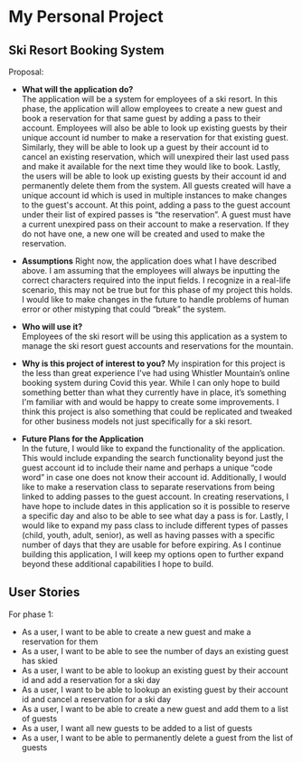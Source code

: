 # My Personal Project

## Ski Resort Booking System

Proposal:

- **What will the application do?**  
  The application will be a system for employees of a ski resort. In this phase, the application will allow employees to
  create a new guest and book a reservation for that same guest by adding a pass to their account. Employees will also
  be able to look up existing guests by their unique account id number to make a reservation for that existing guest.
  Similarly, they will be able to look up a guest by their account id to cancel an existing reservation, which will
  unexpired their last used pass and make it available for the next time they would like to book. Lastly, the users will
  be able to look up existing guests by their account id and permanently delete them from the system. All guests created
  will have a unique account id which is used in multiple instances to make changes to the guest's account. At this
  point, adding a pass to the guest account under their list of expired passes is “the reservation”. A guest must have a
  current unexpired pass on their account to make a reservation. If they do not have one, a new one will be created and
  used to make the reservation. 
  

- **Assumptions** 
  Right now, the application does what I have described above. I am assuming that the
  employees will always be inputting the correct characters required into the input fields. I recognize in a real-life
  scenario, this may not be true but for this phase of my project this holds. I would like to make changes in the future
  to handle problems of human error or other mistyping that could “break” the system.


- **Who will use it?**  
  Employees of the ski resort will be using this application as a system to manage the ski resort guest accounts and
  reservations for the mountain.


- **Why is this project of interest to you?**
  My inspiration for this project is the less than great experience I've had using Whistler Mountain’s online booking
  system during Covid this year. While I can only hope to build something better than what they currently have in place,
  it’s something I'm familiar with and would be happy to create some improvements. I think this project is also
  something that could be replicated and tweaked for other business models not just specifically for a ski resort.


- **Future Plans for the Application**  
  In the future, I would like to expand the functionality of the application. This would include expanding the search
  functionality beyond just the guest account id to include their name and perhaps a unique “code word” in case one does
  not know their account id. Additionally, I would like to make a reservation class to separate reservations from being
  linked to adding passes to the guest account. In creating reservations, I have hope to include dates in this
  application so it is possible to reserve a specific day and also to be able to see what day a pass is for. Lastly, I
  would like to expand my pass class to include different types of passes (child, youth, adult, senior), as well as
  having passes with a specific number of days that they are usable for before expiring. As I continue building this
  application, I will keep my options open to further expand beyond these additional capabilities I hope to build.

## User Stories

For phase 1:

- As a user, I want to be able to create a new guest and make a reservation for them
- As a user, I want to be able to see the number of days an existing guest has skied
- As a user, I want to be able to lookup an existing guest by their account id and add a reservation for a ski day
- As a user, I want to be able to lookup an existing guest by their account id and cancel a reservation for a ski day
- As a user, I want to be able to create a new guest and add them to a list of guests
- As a user, I want all new guests to be added to a list of guests
- As a user, I want to be able to permanently delete a guest from the list of guests 






